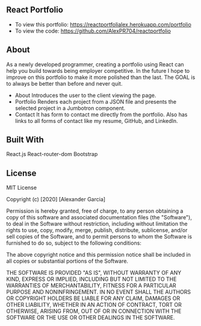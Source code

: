 ## React Portfolio
* To view this portfolio: https://reactportfolialex.herokuapp.com/portfolio
* To view the code: https://github.com/AlexPR704/reactportfolio

## About
As a newly developed programmer, creating a portfolio using React can help you build towards being employer competitive. In the future I hope to improve on this portfolio to make it more polished than the last. The GOAL is to always be better than before and never quit.

* About
Introduces the user to the client viewing the page.
* Portfolio
Renders each project from a JSON file and presents the selected project in a Jumbotron component.
* Contact
It has form to contact me directly from the portfolio. Also has links to all forms of contact like my resume, GitHub, and LinkedIn.
## Built With
React.js
React-router-dom
Bootstrap
## License
MIT License

Copyright (c) [2020] [Alexander Garcia]

Permission is hereby granted, free of charge, to any person obtaining a copy
of this software and associated documentation files (the "Software"), to deal
in the Software without restriction, including without limitation the rights
to use, copy, modify, merge, publish, distribute, sublicense, and/or sell
copies of the Software, and to permit persons to whom the Software is
furnished to do so, subject to the following conditions:

The above copyright notice and this permission notice shall be included in all
copies or substantial portions of the Software.

THE SOFTWARE IS PROVIDED "AS IS", WITHOUT WARRANTY OF ANY KIND, EXPRESS OR
IMPLIED, INCLUDING BUT NOT LIMITED TO THE WARRANTIES OF MERCHANTABILITY,
FITNESS FOR A PARTICULAR PURPOSE AND NONINFRINGEMENT. IN NO EVENT SHALL THE
AUTHORS OR COPYRIGHT HOLDERS BE LIABLE FOR ANY CLAIM, DAMAGES OR OTHER
LIABILITY, WHETHER IN AN ACTION OF CONTRACT, TORT OR OTHERWISE, ARISING FROM,
OUT OF OR IN CONNECTION WITH THE SOFTWARE OR THE USE OR OTHER DEALINGS IN THE
SOFTWARE.

